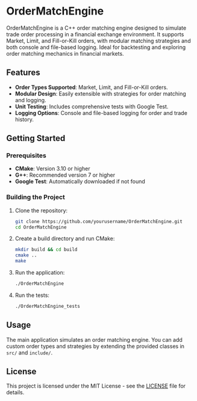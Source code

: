 
# OrderMatchEngine

OrderMatchEngine is a C++ order matching engine designed to simulate trade order processing in a financial exchange environment. It supports Market, Limit, and Fill-or-Kill orders, with modular matching strategies and both console and file-based logging. Ideal for backtesting and exploring order matching mechanics in financial markets.

## Features

- **Order Types Supported**: Market, Limit, and Fill-or-Kill orders.
- **Modular Design**: Easily extensible with strategies for order matching and logging.
- **Unit Testing**: Includes comprehensive tests with Google Test.
- **Logging Options**: Console and file-based logging for order and trade history.

## Getting Started

### Prerequisites

- **CMake**: Version 3.10 or higher
- **G++**: Recommended version 7 or higher
- **Google Test**: Automatically downloaded if not found

### Building the Project

1. Clone the repository:
   ```bash
   git clone https://github.com/yourusername/OrderMatchEngine.git
   cd OrderMatchEngine
   ```

2. Create a build directory and run CMake:
   ```bash
   mkdir build && cd build
   cmake ..
   make
   ```

3. Run the application:
   ```bash
   ./OrderMatchEngine
   ```

4. Run the tests:
   ```bash
   ./OrderMatchEngine_tests
   ```

## Usage

The main application simulates an order matching engine. You can add custom order types and strategies by extending the provided classes in `src/` and `include/`.

## License

This project is licensed under the MIT License - see the [LICENSE](LICENSE) file for details.

